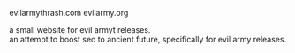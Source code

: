 evilarmythrash.com
evilarmy.org

a small website  for evil armyt releases.  
an attempt to boost seo to ancient future, specifically for evil army releases.
